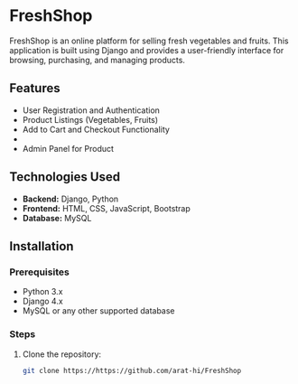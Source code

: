 # FreshShop

FreshShop is an online platform for selling fresh vegetables and fruits. This application is built using Django and provides a user-friendly interface for browsing, purchasing, and managing products.

## Features
- User Registration and Authentication
- Product Listings (Vegetables, Fruits)
- Add to Cart and Checkout Functionality
- 
- Admin Panel for Product

## Technologies Used
- **Backend:** Django, Python
- **Frontend:** HTML, CSS, JavaScript, Bootstrap
- **Database:** MySQL

## Installation

### Prerequisites
- Python 3.x
- Django 4.x
- MySQL or any other supported database


### Steps
1. Clone the repository:
   ```bash
   git clone https://https://github.com/arat-hi/FreshShop
